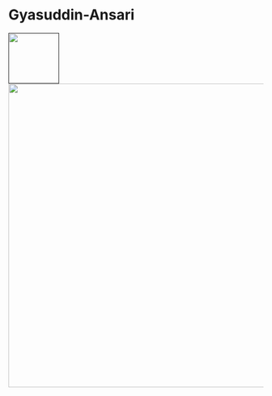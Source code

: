 # Gyasuddin-Ansari
<a href="" target="blank"><img align="center" src="https://gyasuddin.tech/assets/hero.png" height="100" /></a>
<img src="https://github-readme-stats.vercel.app/api?username=Gya7329&show_icons=true&theme=radical" width="600">
